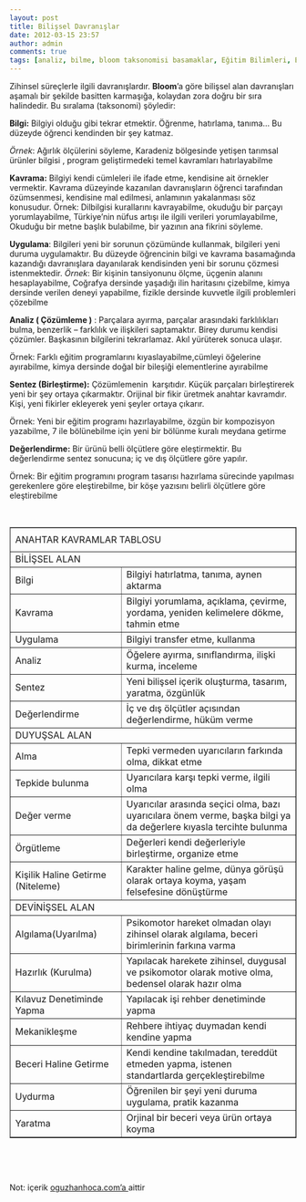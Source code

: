 ```yaml
---
layout: post
title: Bilişsel Davranışlar
date: 2012-03-15 23:57
author: admin
comments: true
tags: [analiz, bilme, bloom taksonomisi basamaklar, Eğitim Bilimleri, Eğitim Bilimleri, kavrama, sentez basamakları]
---
```

Zihinsel süreçlerle ilgili davranışlardır.
<strong>Bloom</strong>’a göre bilişsel alan davranışları aşamalı bir şekilde basitten karmaşığa, kolaydan zora doğru bir sıra halindedir. Bu sıralama (taksonomi) şöyledir:

<strong>Bilgi:</strong> Bilgiyi olduğu gibi tekrar etmektir. Öğrenme, hatırlama, tanıma… Bu düzeyde öğrenci kendinden bir şey katmaz.

<em>Örnek</em>: Ağırlık ölçülerini söyleme, Karadeniz bölgesinde yetişen tarımsal ürünler bilgisi , program geliştirmedeki temel kavramları hatırlayabilme

<strong>Kavrama:</strong> Bilgiyi kendi cümleleri ile ifade etme, kendisine ait örnekler vermektir. Kavrama düzeyinde kazanılan davranışların öğrenci tarafından özümsenmesi, kendisine mal edilmesi, anlamının yakalanması söz konusudur.
Örnek: Dilbilgisi kurallarını kavrayabilme, okuduğu bir parçayı yorumlayabilme, Türkiye’nin nüfus artışı ile ilgili verileri yorumlayabilme, Okuduğu bir metne başlık bulabilme, bir yazının ana fikrini söyleme.

<strong>Uygulama</strong>: Bilgileri yeni bir sorunun çözümünde kullanmak, bilgileri yeni duruma uygulamaktır. Bu düzeyde öğrencinin bilgi ve kavrama basamağında kazandığı davranışlara dayanılarak kendisinden yeni bir sorunu çözmesi istenmektedir.
<em>Örnek</em>: Bir kişinin tansiyonunu ölçme, üçgenin alanını hesaplayabilme, Coğrafya dersinde yaşadığı ilin haritasını çizebilme, kimya dersinde verilen deneyi yapabilme, fizikle dersinde kuvvetle ilgili problemleri çözebilme

<strong>Analiz ( Çözümleme )</strong> : Parçalara ayırma, parçalar arasındaki farklılıkları bulma, benzerlik – farklılık ve ilişkileri saptamaktır. Birey durumu kendisi çözümler. Başkasının bilgilerini tekrarlamaz. Akıl yürüterek sonuca ulaşır.

Örnek: Farklı eğitim programlarını kıyaslayabilme,cümleyi öğelerine ayırabilme, kimya dersinde doğal bir bileşiği elementlerine ayırabilme

<strong>Sentez (Birleştirme):</strong> Çözümlemenin  karşıtıdır. Küçük parçaları birleştirerek yeni bir şey ortaya çıkarmaktır. Orijinal bir fikir üretmek anahtar kavramdır. Kişi, yeni fikirler ekleyerek yeni şeyler ortaya çıkarır.

Örnek: Yeni bir eğitim programı hazırlayabilme, özgün bir kompozisyon yazabilme, 7 ile bölünebilme için yeni bir bölünme kuralı meydana getirme

<strong>Değerlendirme:</strong> Bir ürünü belli ölçütlere göre eleştirmektir. Bu değerlendirme sentez sonucuna; iç ve dış ölçütlere göre yapılır.

Örnek: Bir eğitim programını program tasarısı hazırlama sürecinde yapılması gerekenlere göre eleştirebilme, bir köşe yazısını belirli ölçütlere göre eleştirebilme

&nbsp;
<table width="100%" border="1" cellspacing="0" cellpadding="0"><colgroup> <col width="261" /> <col width="646" /> </colgroup>
<tbody>
<tr>
<td colspan="2" width="907" height="42">ANAHTAR KAVRAMLAR TABLOSU</td>
</tr>
<tr>
<td colspan="2" width="907" height="26">BİLİŞSEL ALAN</td>
</tr>
<tr>
<td width="261" height="26">Bilgi</td>
<td width="646">Bilgiyi hatırlatma, tanıma, aynen aktarma</td>
</tr>
<tr>
<td width="261" height="26">Kavrama</td>
<td width="646">Bilgiyi yorumlama, açıklama, çevirme, yordama, yeniden kelimelere dökme, tahmin etme</td>
</tr>
<tr>
<td width="261" height="26">Uygulama</td>
<td width="646">Bilgiyi transfer etme, kullanma</td>
</tr>
<tr>
<td width="261" height="26">Analiz</td>
<td width="646">Öğelere ayırma, sınıflandırma, ilişki kurma, inceleme</td>
</tr>
<tr>
<td width="261" height="26">Sentez</td>
<td width="646">Yeni bilişsel içerik oluşturma, tasarım, yaratma, özgünlük</td>
</tr>
<tr>
<td width="261" height="26">Değerlendirme</td>
<td width="646">İç ve dış ölçütler açısından değerlendirme, hüküm verme</td>
</tr>
<tr>
<td colspan="2" width="907" height="26">DUYUŞSAL ALAN</td>
</tr>
<tr>
<td width="261" height="26">Alma</td>
<td width="646">Tepki vermeden uyarıcıların farkında olma, dikkat etme</td>
</tr>
<tr>
<td width="261" height="26">Tepkide bulunma</td>
<td width="646">Uyarıcılara karşı tepki verme, ilgili olma</td>
</tr>
<tr>
<td width="261" height="26">Değer verme</td>
<td width="646">Uyarıcılar arasında seçici olma, bazı uyarıcılara önem verme, başka bilgi ya da değerlere kıyasla tercihte bulunma</td>
</tr>
<tr>
<td width="261" height="26">Örgütleme</td>
<td width="646">Değerleri kendi değerleriyle birleştirme, organize etme</td>
</tr>
<tr>
<td width="261" height="26">Kişilik Haline Getirme (Niteleme)</td>
<td width="646">Karakter haline gelme, dünya görüşü olarak ortaya koyma, yaşam felsefesine dönüştürme</td>
</tr>
<tr>
<td colspan="2" width="907" height="26">DEVİNİŞSEL ALAN</td>
</tr>
<tr>
<td width="261" height="26">Algılama(Uyarılma)</td>
<td width="646">Psikomotor hareket olmadan olayı zihinsel olarak algılama, beceri birimlerinin farkına varma</td>
</tr>
<tr>
<td width="261" height="26">Hazırlık (Kurulma)</td>
<td width="646">Yapılacak harekete zihinsel, duygusal ve psikomotor olarak motive olma, bedensel olarak hazır olma</td>
</tr>
<tr>
<td width="261" height="26">Kılavuz Denetiminde Yapma</td>
<td width="646">Yapılacak işi rehber denetiminde yapma</td>
</tr>
<tr>
<td width="261" height="26">Mekanikleşme</td>
<td width="646">Rehbere ihtiyaç duymadan kendi kendine yapma</td>
</tr>
<tr>
<td width="261" height="26">Beceri Haline Getirme</td>
<td width="646">Kendi kendine takılmadan, tereddüt etmeden yapma, istenen standartlarda gerçekleştirebilme</td>
</tr>
<tr>
<td width="261" height="26">Uydurma</td>
<td width="646">Öğrenilen bir şeyi yeni duruma uygulama, pratik kazanma</td>
</tr>
<tr>
<td width="261" height="26">Yaratma</td>
<td width="646">Orjinal bir beceri veya ürün ortaya koyma</td>
</tr>
</tbody>
</table>
&nbsp;

&nbsp;
<div>Not: içerik <a href="http://www.oguzhanhoca.com/" rel="nofollow" target="_blank">oguzhanhoca.com’a </a>aittir</div>
